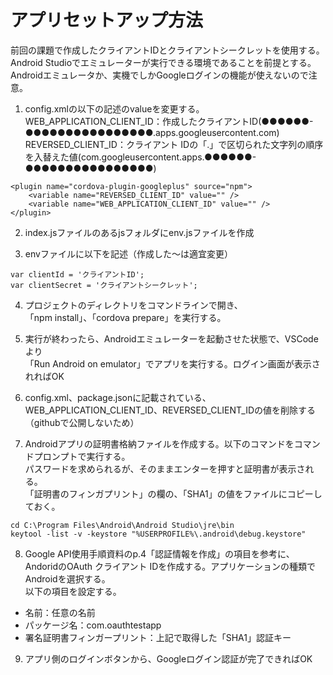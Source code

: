 # アプリセットアップ方法

前回の課題で作成したクライアントIDとクライアントシークレットを使用する。  
Android Studioでエミュレーターが実行できる環境であることを前提とする。  
Androidエミュレータか、実機でしかGoogleログインの機能が使えないので注意。

1. config.xmlの以下の記述のvalueを変更する。  
WEB_APPLICATION_CLIENT_ID：作成したクライアントID(●●●●●●-●●●●●●●●●●●●●●●●.apps.googleusercontent.com)  
REVERSED_CLIENT_ID：クライアント IDの「.」で区切られた文字列の順序を入替えた値(com.googleusercontent.apps.●●●●●●-●●●●●●●●●●●●●●●●)  
```
<plugin name="cordova-plugin-googleplus" source="npm">
    <variable name="REVERSED_CLIENT_ID" value="" />
    <variable name="WEB_APPLICATION_CLIENT_ID" value="" />
</plugin>
```

2. index.jsファイルのあるjsフォルダにenv.jsファイルを作成

3. envファイルに以下を記述（作成した～は適宜変更）
```
var clientId = 'クライアントID';
var clientSecret = 'クライアントシークレット';
```

4. プロジェクトのディレクトリをコマンドラインで開き、  
「npm install」、「cordova prepare」を実行する。

5. 実行が終わったら、Androidエミュレーターを起動させた状態で、VSCodeより  
「Run Android on emulator」でアプリを実行する。ログイン画面が表示されればOK

6. config.xml、package.jsonに記載されている、  
WEB_APPLICATION_CLIENT_ID、REVERSED_CLIENT_IDの値を削除する（githubで公開しないため）

7. Androidアプリの証明書格納ファイルを作成する。以下のコマンドをコマンドプロンプトで実行する。  
パスワードを求められるが、そのままエンターを押すと証明書が表示される。  
「証明書のフィンガプリント」の欄の、「SHA1」の値をファイルにコピーしておく。
```
cd C:\Program Files\Android\Android Studio\jre\bin
keytool -list -v -keystore "%USERPROFILE%\.android\debug.keystore"
```

8. Google API使用手順資料のp.4「認証情報を作成」の項目を参考に、  
AndoridのOAuth クライアント IDを作成する。アプリケーションの種類でAndroidを選択する。  
以下の項目を設定する。
* 名前：任意の名前
* パッケージ名：com.oauthtestapp
* 署名証明書フィンガープリント：上記で取得した「SHA1」認証キー

9. アプリ側のログインボタンから、Googleログイン認証が完了できればOK
